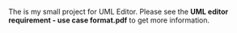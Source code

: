 The is my small project for UML Editor. Please see the **UML editor requirement - use case format.pdf** to get more information.